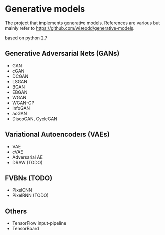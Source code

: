 # Generative models

The project that implements generative models. References are various but mainly refer to https://github.com/wiseodd/generative-models.

based on python 2.7

## Generative Adversarial Nets (GANs)

* GAN
* cGAN
* DCGAN
* LSGAN
* BGAN
* EBGAN
* WGAN
* WGAN-GP
* InfoGAN
* acGAN
* DiscoGAN, CycleGAN

## Variational Autoencoders (VAEs)

* VAE
* cVAE
* Adversarial AE
* DRAW (TODO)

## FVBNs (TODO)

* PixelCNN
* PixelRNN (TODO)

## Others

* TensorFlow input-pipeline
* TensorBoard
